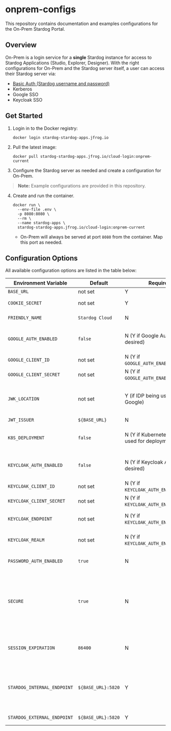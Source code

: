 # onprem-configs

This repository contains documentation and examples configurations for the On-Prem Stardog Portal.

## Overview

On-Prem is a login service for a __single__ Stardog instance for access to Stardog Applications (Studio, Explorer, Designer). With the right configurations for On-Prem and
the Stardog server itself, a user can access their Stardog server via:

- [Basic Auth (Stardog username and password)](./basic/)
- Kerberos
- Google SSO
- Keycloak SSO

## Get Started

1. Login in to the Docker registry:

    ```
    docker login stardog-stardog-apps.jfrog.io
    ```

2. Pull the latest image:

    ```
    docker pull stardog-stardog-apps.jfrog.io/cloud-login:onprem-current
    ```

3. Configure the Stardog server as needed and create a configuration for On-Prem.

> **Note:**
> Example configurations are provided in this repository.

4. Create and run the container.

    ```
    docker run \
      --env-file .env \
      -p 8080:8080 \
      --rm \
      --name stardog-apps \
      stardog-stardog-apps.jfrog.io/cloud-login:onprem-current
    ```

    - On-Prem will always be served at port `8080` from the container. Map this port as needed.

## Configuration Options

All available configuration options are listed in the table below:

| **Environment Variable**    | **Default**        | **Required**                                     | **Description**                                                                                                                                                                                |
| --------------------------- | ------------------ | ------------------------------------------------ | ---------------------------------------------------------------------------------------------------------------------------------------------------------------------------------------------- |
| `BASE_URL`                  | not set            | Y                                                | Full URL of the service                                                                                                                                                                        |
| `COOKIE_SECRET`             | not set            | Y                                                | Used to sign cookies used by the service                                                                                                                                                       |
| `FRIENDLY_NAME`             | `Stardog Cloud`    | N                                                | Display name on the login form                                                                                                                                                                 |
| `GOOGLE_AUTH_ENABLED`       | `false`            | N (Y if Google Auth is desired)                  | Whether or not to give users the option to authenticate using Google Auth.                                                                                                                     |
| `GOOGLE_CLIENT_ID`          | not set            | N (Y if `GOOGLE_AUTH_ENABLED=true`)              | Google OAuth client ID                                                                                                                                                                         |
| `GOOGLE_CLIENT_SECRET`      | not set            | N (Y if `GOOGLE_AUTH_ENABLED=true`)              | Google OAuth secret                                                                                                                                                                            |
| `JWK_LOCATION`              | not set            | Y (if IDP being used, e.g. Google)               | Path to the directory containing the public and private keys the application uses to sign/verify JWTs.                                                                                         |
| `JWT_ISSUER`                | `${BASE_URL}`      | N                                                | JWT issuer used                                                                                                                                                                                |
| `K8S_DEPLOYMENT`            | `false`            | N (Y if Kubernetes is being used for deployment) | Whether or not the application is being deployed in/with Kubernetes.                                                                                                                           |
| `KEYCLOAK_AUTH_ENABLED`     | `false`            | N (Y if Keycloak Auth is desired)                | Whether or not to give users the option to authenticate using Keycloak.                                                                                                                        |
| `KEYCLOAK_CLIENT_ID`        | not set            | N (Y if `KEYCLOAK_AUTH_ENABLED=true`)            | Keycloak OpenID Connect client id                                                                                                                                                              |
| `KEYCLOAK_CLIENT_SECRET`    | not set            | N (Y if `KEYCLOAK_AUTH_ENABLED=true`)            | Keycloak OpenID Connect client secret                                                                                                                                                          |
| `KEYCLOAK_ENDPOINT`         | not set            | N (Y if `KEYCLOAK_AUTH_ENABLED=true`)            | The publicly accessible endpoint of the Keycloak service                                                                                                                                       |
| `KEYCLOAK_REALM`            | not set            | N (Y if `KEYCLOAK_AUTH_ENABLED=true`)            | Keycloak realm the OpenID Connect client and users are in                                                                                                                                      |
| `PASSWORD_AUTH_ENABLED`     | `true`             | N                                                | Enable basic authentication (Stardog username and password)                                                                                                                                    |
| `SECURE`                    | `true`             | N                                                | Whether or not to require https. The login service assumes you are using https and will throw an error `BASE_URL` is set to a non-https URL. If however, you do wish to deploy just using http , set this to `false`. |
| `SESSION_EXPIRATION`        | `86400`            | N                                                | Time until session (JWT token issued by the application) expires in seconds. Default is `86400` which is 24 hours.                                                                             |
| `STARDOG_INTERNAL_ENDPOINT` | `${BASE_URL}:5820` | Y                                                | If Stardog is running in Docker, you need to tell the login service running in Docker the Stardog container’s address. If not running in Docker, set to `STARDOG_EXTERNAL_ENDPOINT`                                                                         |
| `STARDOG_EXTERNAL_ENDPOINT` | `${BASE_URL}:5820` | Y                                                | Public location of Stardog endpoint                                                                                                                                                            |
